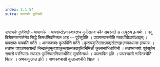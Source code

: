 ```yaml
---
index: 2.1.54
sutra: पापाणके कुत्सितैः

---
```

_पापाणके कुत्सितैः_ - पापाणके । पापशब्दोऽणकशब्दश्च कुत्सितवाचकैः समस्यते स तत्पुरुष इत्यर्थः । ननु विशेषणसमासेनैव सिद्धे किमर्थमिदमित्यत आह — पूर्वसूत्रेति । पापमस्यास्तीति मत्वर्थीयोऽर्शाअद्यच् । पापशब्दः पापवति वर्तते । अणकशब्दः कुरूपिणि वर्तते ।कुरूपकुत्सिताऽवद्यखेटगह्र्राऽणकाःसमाः॑ इत्यमरः । ततश्च पापाऽणकशब्दौ निन्दाहेतुभूतपापकुरूपात्मकप्रवृत्तिनिमित्तौ कुत्सनाभिधायिनौ । ततश्चानयोः पूर्वसूत्रेम समासे परनिपातः स्यादतः पूर्वनिपातनियमार्थमिदं सूत्रमित्यर्थः । पापनापित इति । पापश्चासौ नापितश्चेति विग्रहः । अणककुलाल इति । अणकश्चासौ कुलालश्चेति विग्रहः । 